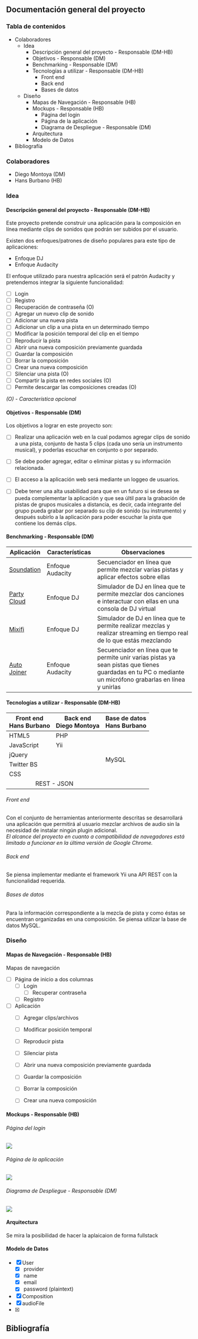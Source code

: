 ## Documentación general del proyecto

### Tabla de contenidos

<!-- MarkdownTOC depth=0 -->

- Colaboradores
  - Idea
    - Descripción general del proyecto - Responsable (DM-HB)
    - Objetivos - Responsable (DM)
    - Benchmarking - Responsable (DM)
    - Tecnologías a utilizar - Responsable (DM-HB)
      - Front end
      - Back end
      - Bases de datos
  - Diseño
    - Mapas de Navegación - Responsable (HB)
    - Mockups - Responsable (HB)
      - Página del login
      - Página de la aplicación
      - Diagrama de Despliegue - Responsable (DM)
    - Arquitectura
    - Modelo de Datos
- Bibliografía

<!-- /MarkdownTOC -->


### Colaboradores
* Diego Montoya (DM)
* Hans Burbano (HB)

### Idea

#### Descripción general del proyecto - Responsable (DM-HB)
Este proyecto pretende construir una aplicación para la composición en línea mediante clips de sonidos que podrán ser subidos por el usuario.

Existen dos enfoques/patrones de diseño populares para este tipo de aplicaciones:

* Enfoque DJ
* Enfoque Audacity

El enfoque utilizado para nuestra aplicación será el patrón Audacity y pretendemos integrar la siguiente funcionalidad:

- [ ] Login
- [ ] Registro
- [ ] Recuperación de contraseña (O)
- [ ] Agregar un nuevo clip de sonido
- [ ] Adicionar una nueva pista
- [ ] Adicionar un clip a una pista en un determinado tiempo
- [ ] Modificar la posición temporal del clip en el tiempo
- [ ] Reproducir la pista 
- [ ] Abrir una nueva composición previamente guardada 
- [ ] Guardar la composición
- [ ] Borrar la composición
- [ ] Crear una nueva composición
- [ ] Silenciar una pista (O)
- [ ] Compartir la pista en redes sociales (O)
- [ ] Permite descargar las composiciones creadas (O)

*(O) - Característica opcional*

#### Objetivos - Responsable (DM)
Los objetivos a lograr en este proyecto son:

- [ ] Realizar una aplicación web en la cual podamos agregar clips de sonido a una pista, conjunto de hasta 5 clips (cada uno sería un instrumento musical), y poderlas escuchar en conjunto o por separado.
- [ ] Se debe poder agregar, editar o eliminar pistas y su información relacionada.
- [ ] El acceso a la aplicación web será mediante un loggeo de usuarios.
- [ ] Debe tener una alta usabilidad para que en un futuro si se desea se pueda complementar la aplicación y que sea últil para la grabación de pistas de grupos musicales a distancia, es decir, cada integrante del grupo pueda grabar por separado su clip de sonido (su instrumento) y después subirlo a la aplicación para poder escuchar la pista que contiene los demás clips.



#### Benchmarking - Responsable (DM)

|Aplicación|Características|Observaciones|
|-----------------------|--------|------------|
|[Soundation](http://soundation.com)|Enfoque Audacity|Secuenciador en línea que permite mezclar varias pistas y aplicar efectos sobre ellas|
|[Party Cloud](http://www.partycloud.fm)|Enfoque DJ|Simulador de DJ en línea que te permite mezclar dos canciones e interactuar con ellas en una consola de DJ virtual|
|[Mixifi](http://www.mixify.com)|Enfoque DJ|Simulador de DJ en línea que te permite realizar mezclas y realizar streaming en tiempo real de lo que estás mezclando|
|[Auto Joiner](http://audio-joiner.com)|Enfoque Audacity|Secuenciador en línea que te permite unir varias pistas ya sean pistas que tienes guardadas en tu PC o mediante un micrófono grabarlas en línea y unirlas|


#### Tecnologías a utilizar - Responsable (DM-HB)

<table>
  <thead>
    <tr>
      <th>Front end<br>Hans Burbano</th>
      <th>Back end<br>Diego Montoya</th>
      <th>Base de datos<br>Hans Burbano</th>
    </tr>
  </thead>
  <tbody>
    <tr>
      <td>HTML5</td>
      <td>PHP</td>
      <td rowspan="6">MySQL</td>
    </tr>
    <tr>
      <td>JavaScript</td>
      <td>Yii</td>
    </tr>
    <tr>
      <td>jQuery</td>
      <td></td>
    </tr>
    <tr>
      <td>Twitter BS</td>
      <td></td>
    </tr>
    <tr>
      <td>CSS</td>
      <td></td>
    </tr>  
    <tr>
      <td colspan="2" align="center">REST - JSON</td>      
    </tr>   
  </tbody>
</table>

###### Front end
Con el conjunto de herramientas anteriormente descritas se desarrollará una aplicación que permitirá al usuario mezclar archivos de audio sin la necesidad de instalar ningún plugin adicional.
<br>*El alcance del proyecto en cuanto a compatibilidad de navegadores está limitado a funcionar en la última versión de Google Chrome.*

###### Back end
Se piensa implementar mediante el framework Yii una API REST con la funcionalidad requerida.

###### Bases de datos
Para la información correspondiente a la mezcla de pista y como éstas se encuentran organizadas en una composición. Se piensa utilizar la base de datos MySQL.  


### Diseño

#### Mapas de Navegación - Responsable (HB)
Mapas de navegación

- [ ] Página de inicio a dos columnas
  - [ ] Login
      - [ ] Recuperar contraseña 
  - [ ] Registro
- [ ] Aplicación
  - [ ] Agregar clips/archivos
  - [ ] Modificar posición temporal
  - [ ] Reproducir pista
  - [ ] Silenciar pista
  - [ ] Abrir una nueva composición previamente guardada 
  - [ ] Guardar la composición
  - [ ] Borrar la composición
  - [ ] Crear una nueva composición


#### Mockups - Responsable (HB)

###### Página del login
![](media/Index.png)
###### Página de la aplicación
![](media/App.png)
###### Diagrama de Despliegue - Responsable (DM)
![](media/diagramaDespliegue.png)

#### Arquitectura

Se mira la posibilidad de hacer la aplaicaion de forma fullstack

#### Modelo de Datos

- [x] User
  - [x] provider
  - [x] name
  - [x] email
  - [x] password (plaintext) 
- [x] Composition
- [x] audioFile 
- [x] 




## Bibliografía
